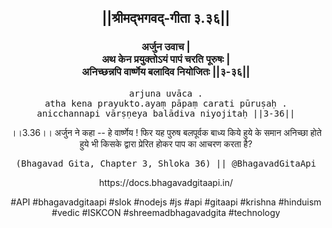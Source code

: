 <center><h2>||श्रीमद्‍भगवद्‍-गीता ३.३६||</h2>
<h3>अर्जुन उवाच |<br/>अथ केन प्रयुक्तोऽयं पापं चरति पूरुषः |<br/>अनिच्छन्नपि वार्ष्णेय बलादिव नियोजितः ||३-३६||</h3>
<pre>arjuna uvāca .<br/>atha kena prayukto.ayaṃ pāpaṃ carati pūruṣaḥ .<br/>anicchannapi vārṣṇeya balādiva niyojitaḥ ||3-36||</pre>
<p>।।3.36।। अर्जुन ने कहा -- हे वार्ष्णेय ! फिर यह पुरुष बलपूर्वक बाध्य किये हुये के समान अनिच्छा होते हुये भी किसके द्वारा प्रेरित होकर पाप का आचरण करता है?</p>
<pre>(Bhagavad Gita, Chapter 3, Shloka 36) || @BhagavadGitaApi</pre><p>https://docs.bhagavadgitaapi.in/</p><p>#API #bhagavadgitaapi #slok #nodejs #js #api #gitaapi #krishna #hinduism #vedic #ISKCON #shreemadbhagavadgita #technology</p></center>